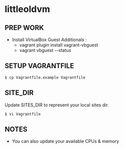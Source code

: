 # littleoldvm #

## PREP WORK ##
* Install VirtualBox Guest Additionals :
    * vagrant plugin install vagrant-vbguest
    * vagrant vbguest --status

## SETUP VAGRANTFILE ##

```
$ cp Vagrantfile.example Vagrantfile
```

## SITE_DIR ##
Update SITES_DIR to represent your local sites dir.

```
$ vi Vagrantfile
```

## NOTES ##
* You can also update your available CPUs & memory
